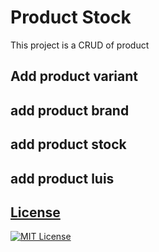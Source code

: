 # Product Stock

This project is a CRUD of product

## Add product variant
## add product brand
## add product stock
## add product luis

## [License](#license)

[![MIT License](https://img.shields.io/badge/License-MIT-green.svg)](https://choosealicense.com/licenses/mit/)
